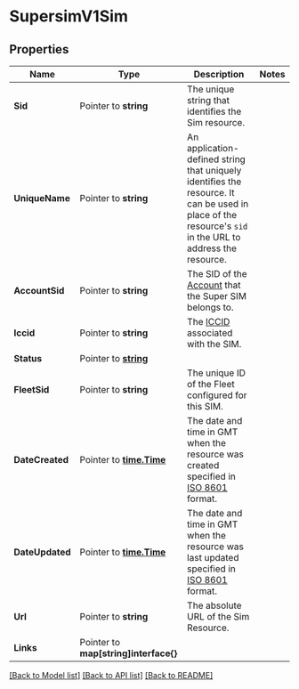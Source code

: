 # SupersimV1Sim

## Properties

Name | Type | Description | Notes
------------ | ------------- | ------------- | -------------
**Sid** | Pointer to **string** | The unique string that identifies the Sim resource. |
**UniqueName** | Pointer to **string** | An application-defined string that uniquely identifies the resource. It can be used in place of the resource's `sid` in the URL to address the resource. |
**AccountSid** | Pointer to **string** | The SID of the [Account](https://www.twilio.com/docs/iam/api/account) that the Super SIM belongs to. |
**Iccid** | Pointer to **string** | The [ICCID](https://en.wikipedia.org/wiki/Subscriber_identity_module#ICCID) associated with the SIM. |
**Status** | Pointer to [**string**](SimEnumStatus.md) |  |
**FleetSid** | Pointer to **string** | The unique ID of the Fleet configured for this SIM. |
**DateCreated** | Pointer to [**time.Time**](time.Time.md) | The date and time in GMT when the resource was created specified in [ISO 8601](https://en.wikipedia.org/wiki/ISO_8601) format. |
**DateUpdated** | Pointer to [**time.Time**](time.Time.md) | The date and time in GMT when the resource was last updated specified in [ISO 8601](https://en.wikipedia.org/wiki/ISO_8601) format. |
**Url** | Pointer to **string** | The absolute URL of the Sim Resource. |
**Links** | Pointer to **map[string]interface{}** |  |

[[Back to Model list]](../README.md#documentation-for-models) [[Back to API list]](../README.md#documentation-for-api-endpoints) [[Back to README]](../README.md)


